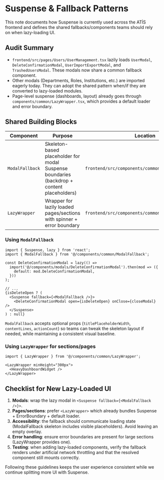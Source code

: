 # Suspense & Fallback Patterns

This note documents how Suspense is currently used across the ATİS frontend and defines the shared fallbacks/components teams should rely on when lazy-loading UI.

## Audit Summary

- `frontend/src/pages/Users/UserManagement.tsx` lazily loads `UserModal`, `DeleteConfirmationModal`, `UserImportExportModal`, and `TrashedUsersModal`. These modals now share a common fallback component.
- Other modals (Departments, Roles, Institutions, etc.) are imported eagerly today. They can adopt the shared pattern when/if they are converted to lazy-loaded modules.
- Page-level suspense (dashboards, layout) already goes through `components/common/LazyWrapper.tsx`, which provides a default loader and error boundary.

## Shared Building Blocks

| Component | Purpose | Location |
| --- | --- | --- |
| `ModalFallback` | Skeleton-based placeholder for modal Suspense boundaries (backdrop + content placeholders) | `frontend/src/components/common/ModalFallback.tsx` |
| `LazyWrapper` | Wrapper for lazily loaded pages/sections with spinner + error boundary | `frontend/src/components/common/LazyWrapper.tsx` |

### Using `ModalFallback`

```tsx
import { Suspense, lazy } from 'react';
import { ModalFallback } from '@/components/common/ModalFallback';

const DeleteConfirmationModal = lazy(() =>
  import('@/components/modals/DeleteConfirmationModal').then(mod => ({
    default: mod.DeleteConfirmationModal,
  }))
);

// ...
{isDeleteOpen ? (
  <Suspense fallback={<ModalFallback />}>
    <DeleteConfirmationModal open={isDeleteOpen} onClose={closeModal} />
  </Suspense>
) : null}
```

`ModalFallback` accepts optional props (`titlePlaceholderWidth`, `contentLines`, `actionCount`) so teams can tweak the skeleton layout if needed, while maintaining a consistent visual baseline.

### Using `LazyWrapper` for sections/pages

```tsx
import { LazyWrapper } from '@/components/common/LazyWrapper';

<LazyWrapper minHeight="300px">
  <HeavyDashboardWidget />
</LazyWrapper>
```

## Checklist for New Lazy-Loaded UI

1. **Modals**: wrap the lazy modal in `<Suspense fallback={<ModalFallback />}>`.
2. **Pages/sections**: prefer `<LazyWrapper>` which already bundles Suspense + ErrorBoundary + default loader.
3. **Accessibility**: the fallback should communicate loading state (ModalFallback skeleton includes visible placeholders). Avoid leaving an empty overlay.
4. **Error handling**: ensure error boundaries are present for large sections (LazyWrapper provides one).
5. **Testing**: when adding lazy-loaded components, verify the fallback renders under artificial network throttling and that the resolved component still mounts correctly.

Following these guidelines keeps the user experience consistent while we continue splitting more UI with Suspense.
